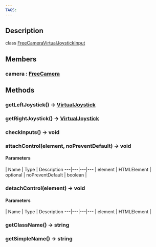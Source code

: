 ```yaml
---
TAGS:
---
```

## Description

class [FreeCameraVirtualJoystickInput](/classes/3.1/FreeCameraVirtualJoystickInput)



## Members

### camera : [FreeCamera](/classes/3.1/FreeCamera)



## Methods

### getLeftJoystick() &rarr; [VirtualJoystick](/classes/3.1/VirtualJoystick)


### getRightJoystick() &rarr; [VirtualJoystick](/classes/3.1/VirtualJoystick)


### checkInputs() &rarr; void


### attachControl(element, noPreventDefault) &rarr; void



#### Parameters
 | Name | Type | Description
---|---|---|---
 | element | HTMLElement | 
optional | noPreventDefault | boolean | 
### detachControl(element) &rarr; void



#### Parameters
 | Name | Type | Description
---|---|---|---
 | element | HTMLElement | 

### getClassName() &rarr; string


### getSimpleName() &rarr; string


